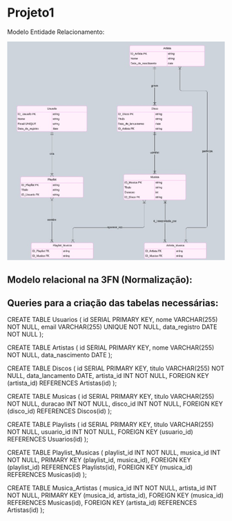 # Projeto1

Modelo Entidade Relacionamento:

![alt text](image-1.png)

## Modelo relacional na 3FN (Normalização):

## Queries para a criação das tabelas necessárias:

CREATE TABLE Usuarios (
    id SERIAL PRIMARY KEY,
    nome VARCHAR(255) NOT NULL,
    email VARCHAR(255) UNIQUE NOT NULL,
    data_registro DATE NOT NULL
);

CREATE TABLE Artistas (
    id SERIAL PRIMARY KEY,
    nome VARCHAR(255) NOT NULL,
    data_nascimento DATE
);

CREATE TABLE Discos (
    id SERIAL PRIMARY KEY,
    titulo VARCHAR(255) NOT NULL,
    data_lancamento DATE,
    artista_id INT NOT NULL,
    FOREIGN KEY (artista_id) REFERENCES Artistas(id)
);

CREATE TABLE Musicas (
    id SERIAL PRIMARY KEY,
    titulo VARCHAR(255) NOT NULL,
    duracao INT NOT NULL,
    disco_id INT NOT NULL,
    FOREIGN KEY (disco_id) REFERENCES Discos(id)
);

CREATE TABLE Playlists (
    id SERIAL PRIMARY KEY,
    titulo VARCHAR(255) NOT NULL,
    usuario_id INT NOT NULL,
    FOREIGN KEY (usuario_id) REFERENCES Usuarios(id)
);

CREATE TABLE Playlist_Musicas (
    playlist_id INT NOT NULL,
    musica_id INT NOT NULL,
    PRIMARY KEY (playlist_id, musica_id),
    FOREIGN KEY (playlist_id) REFERENCES Playlists(id),
    FOREIGN KEY (musica_id) REFERENCES Musicas(id)
);

CREATE TABLE Musica_Artistas (
    musica_id INT NOT NULL,
    artista_id INT NOT NULL,
    PRIMARY KEY (musica_id, artista_id),
    FOREIGN KEY (musica_id) REFERENCES Musicas(id),
    FOREIGN KEY (artista_id) REFERENCES Artistas(id)
);